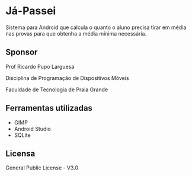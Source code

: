 # Já-Passei
Sistema para Android que calcula o quanto o aluno precisa tirar em média nas provas para que obtenha a média mínima necessária.

## Sponsor
<p>Prof Ricardo Pupo Larguesa</p>
<p>Disciplina de Programação de Dispositivos Móveis</p>
<p>Faculdade de Tecnologia de Praia Grande</p>

## Ferramentas utilizadas
<ul>
  <li>GIMP</li>
  <li>Android Studio</li>
  <li>SQLite</li>
</ul>

## Licensa
General Public License - V3.0
